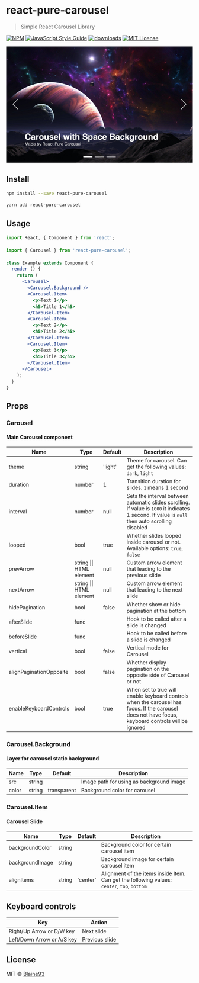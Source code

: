 # react-pure-carousel

> Simple React Carousel Library

[![NPM](https://img.shields.io/npm/v/react-pure-carousel.svg)](https://www.npmjs.com/package/react-pure-carousel) [![JavaScript Style Guide](https://img.shields.io/badge/code_style-standard-brightgreen.svg)](https://standardjs.com) [![downloads](https://img.shields.io/npm/dm/react-pure-carousel.svg)](http://www.npmtrends.com/react-pure-carousel) [![MIT License](https://img.shields.io/npm/l/react-pure-carousel.svg)](https://github.com/Blaine93/react-pure-carousel/blob/master/LICENSE)

![Example React Pure Carousel](https://github.com/Blaine93/react-pure-carousel/blob/master/example/src/assets/spaceCarousel.jpg)

## Install

```bash
npm install --save react-pure-carousel
```
```bash
yarn add react-pure-carousel
```

## Usage

```jsx
import React, { Component } from 'react';

import { Carousel } from 'react-pure-carousel';

class Example extends Component {
  render () {
    return (
      <Carousel>
        <Carousel.Background />
        <Carousel.Item>
          <p>Text 1</p>
          <h5>Title 1</h5>
        </Carousel.Item>
        <Carousel.Item>
          <p>Text 2</p>
          <h5>Title 2</h5>
        </Carousel.Item>
        <Carousel.Item>
          <p>Text 3</p>
          <h5>Title 3</h5>
        </Carousel.Item>
      </Carousel>
    );
  }
}
```
## Props
### Carousel
#### Main Carousel component
| Name | Type | Default | Description |
| --- | --- | --- | --- |
| theme | string | 'light' | Theme for carousel. Can get the following values: `dark`, `light`  |
| duration | number | 1 | Transition duration for slides. `1` means 1 second |
| interval | number | null | Sets the interval between automatic slides scrolling. If value is `1000` it indicates 1 second. If value is `null` then auto scrolling disabled |
| looped | bool | true | Whether slides looped inside carousel or not. Available options: `true`, `false` |
| prevArrow | string &#124;&#124; HTML element | null | Custom arrow element that leading to the previous slide |
| nextArrow | string &#124;&#124; HTML element | null | Custom arrow element that leading to the next slide |
| hidePagination | bool | false | Whether show or hide pagination at the bottom |
| afterSlide | func |  | Hook to be called after a slide is changed |
| beforeSlide | func |  | Hook to be called before a slide is changed |
| vertical | bool | false | Vertical mode for Carousel |
| alignPaginationOpposite | bool | false | Whether display pagination on the opposite side of Carousel or not |
| enableKeyboardControls | bool | true | When set to true will enable keyboard controls when the carousel has focus. If the carousel does not have focus, keyboard controls will be ignored |
### Carousel.Background
#### Layer for carousel static background
| Name | Type | Default | Description |
| --- | --- | --- | --- |
| src | string |   | Image path for using as background image |
| color | string | transparent | Background color for carousel |
### Carousel.Item
#### Carousel Slide
| Name | Type | Default | Description |
| --- | --- | --- | --- |
| backgroundColor | string |  | Background color for certain carousel item |
| backgroundImage | string |  | Background image for certain carousel item |
| alignItems | string | 'center' | Alignment of the items inside Item. Can get the following values: `center`, `top`, `bottom` |

## Keyboard controls

| Key | Action |
| --- | --- |
| Right/Up Arrow or D/W key | Next slide |
| Left/Down Arrow or A/S key | Previous slide |

## License

MIT © [Blaine93](https://github.com/Blaine93)
